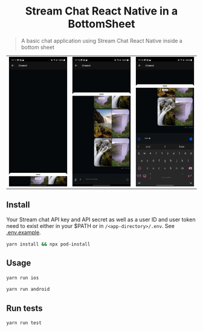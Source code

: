 <h1 align="center">Stream Chat React Native in a BottomSheet</h1>

> A basic chat application using Stream Chat React Native inside a bottom sheet

<table>
  <tr>
    <td>
      <img src="./assets/1.jpg" /> 
    </td> 
    <td>
      <img src="./assets/2.jpg" /> 
    </td> 
    <td>
      <img src="./assets/3.jpg" /> 
    </td> 
  </tr>
</table>

## Install

Your Stream chat API key and API secret as well as a user ID and user token need to exist either in your $PATH or in `/<app-directory>/.env`. See [.env.example](./.env.example).

```sh
yarn install && npx pod-install
```

## Usage

```sh
yarn run ios
```

```sh
yarn run android
```

## Run tests

```sh
yarn run test
```
